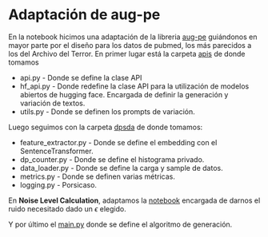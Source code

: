 # Adaptación de aug-pe
En la notebook hicimos una adaptación de la libreria [aug-pe](https://github.com/AI-secure/aug-pe) guiándonos en mayor parte por el diseño para los datos de pubmed, los más parecidos a los del Archivo del Terror.
En primer lugar está la carpeta [apis](https://github.com/AI-secure/aug-pe/tree/main/apis) de donde tomamos 
- api.py - Donde se define la clase API
- hf_api.py - Donde redefine la clase API para la utilización de modelos abiertos de hugging face. Encargada de definir la generación y variación de textos.
- utils.py - Donde se definen los prompts de variación.

Luego seguimos con la carpeta  [dpsda](https://github.com/AI-secure/aug-pe/tree/main/dpsda) de donde tomamos:
- feature_extractor.py - Donde se define el embedding con el SentenceTransformer.
- dp_counter.py - Donde se define el histograma privado.
- data_loader.py - Donde se define la carga y sample de datos.
- metrics.py - Donde se definen varias métricas. 
- logging.py - Porsicaso.

En **Noise Level Calculation**, adaptamos la [notebook](https://github.com/AI-secure/aug-pe/blob/main/notebook/dp_budget.ipynb?short_path=ab58a17) encargada de darnos el ruido necesitado dado un $\epsilon$ elegido.

Y por último el [main.py](https://github.com/AI-secure/aug-pe/blob/main/main.py) donde se define el algoritmo de generación.

